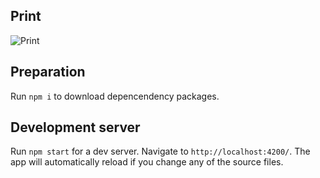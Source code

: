 ## Print
![Print](https://raw.githubusercontent.com/notreniev/zk-chellenge/master/src/assets/print.png)

## Preparation

Run `npm i` to download depencendency packages.

## Development server

Run `npm start` for a dev server. Navigate to `http://localhost:4200/`. The app will automatically reload if you change any of the source files.


